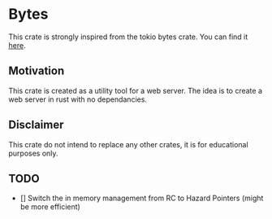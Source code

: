 # Bytes

This crate is strongly inspired from the tokio bytes crate. You can find it [here](https://github.com/tokio-rs/bytes).

## Motivation

This crate is created as a utility tool for a web server. The idea is to create a web server in rust with no dependancies.

## Disclaimer

This crate do not intend to replace any other crates, it is for educational purposes only.

## TODO

- [] Switch the in memory management from RC to Hazard Pointers (might
  be more efficient)
